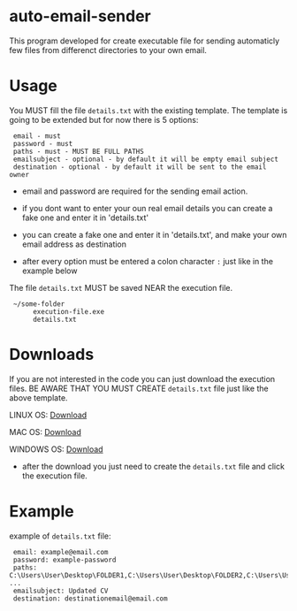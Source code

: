 # auto-email-sender

This program developed for create executable file for sending automaticly few files from differenct directories to your own email.

# Usage

You MUST fill the file `details.txt` with the existing template.
The template is going to be extended but for now there is 5 options:

     email - must
     password - must
     paths - must - MUST BE FULL PATHS
     emailsubject - optional - by default it will be empty email subject
     destination - optional - by default it will be sent to the email owner

- email and password are required for the sending email action.
- if you dont want to enter your oun real email details you can create a fake one and enter it in 'details.txt'
- you can create a fake one and enter it in 'details.txt', and make your own email address as destination

- after every option must be entered a colon character `:` just like in the example below

The file `details.txt` MUST be saved NEAR the execution file.

     ~/some-folder
          execution-file.exe
          details.txt

# Downloads

If you are not interested in the code you can just download the execution files.
BE AWARE THAT YOU MUST CREATE `details.txt` file just like the above template.

LINUX OS: [Download](https://ufile.io/vk75svb6)

MAC OS: [Download](https://ufile.io/plsjqmpi)

WINDOWS OS: [Download](https://ufile.io/8gsid862)

- after the download you just need to create the `details.txt` file and click the execution file.

# Example

example of `details.txt` file:

     email: example@email.com
     password: example-password
     paths: C:\Users\User\Desktop\FOLDER1,C:\Users\User\Desktop\FOLDER2,C:\Users\User\Desktop\FOLDER3, ...
     emailsubject: Updated CV
     destination: destinationemail@email.com
